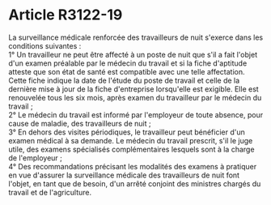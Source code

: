 # Article R3122-19

  
La surveillance médicale renforcée des travailleurs de nuit s'exerce dans les conditions suivantes :   
1° Un travailleur ne peut être affecté à un poste de nuit que s'il a fait l'objet d'un examen préalable par le médecin du travail et si la fiche d'aptitude atteste que son état de santé est compatible avec une telle affectation. Cette fiche indique la date de l'étude du poste de travail et celle de la dernière mise à jour de la fiche d'entreprise lorsqu'elle est exigible. Elle est renouvelée tous les six mois, après examen du travailleur par le médecin du travail ;   
2° Le médecin du travail est informé par l'employeur de toute absence, pour cause de maladie, des travailleurs de nuit ;   
3° En dehors des visites périodiques, le travailleur peut bénéficier d'un examen médical à sa demande. Le médecin du travail prescrit, s'il le juge utile, des examens spécialisés complémentaires lesquels sont à la charge de l'employeur ;   
4° Des recommandations précisant les modalités des examens à pratiquer en vue d'assurer la surveillance médicale des travailleurs de nuit font l'objet, en tant que de besoin, d'un arrêté conjoint des ministres chargés du travail et de l'agriculture.